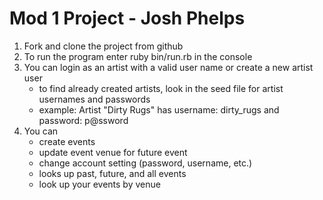 
# Mod 1 Project - Josh Phelps

1. Fork and clone the project from github
2. To run the program enter ruby bin/run.rb in the console
3. You can login as an artist with a valid user name or create a new artist user
      - to find already created artists, look in the seed file for artist usernames and passwords
      - example: Artist "Dirty Rugs" has username: dirty_rugs and password: p@ssword
4. You can 
      - create events 
      - update event venue for future event
      - change account setting (password, username, etc.)
      - looks up past, future, and all events 
      - look up your events by venue  


